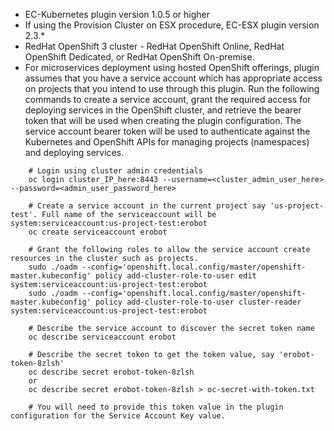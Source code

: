 <ul>
<li>EC-Kubernetes plugin version 1.0.5 or higher</li>
<li>If using the Provision Cluster on ESX procedure, EC-ESX plugin version 2.3.*</li>
<li>RedHat OpenShift 3 cluster - RedHat OpenShift Online, RedHat OpenShift Dedicated, or RedHat OpenShift On-premise.</li>
<li>For microservices deployment using hosted OpenShift offerings, plugin assumes that you have a service account which has appropriate access on projects that you intend to use through this plugin.  Run the following commands to create a service account, grant the required access for deploying services in the OpenShift cluster, and retrieve the bearer token that will be used when creating the plugin configuration. The service account bearer token will be used to authenticate against the Kubernetes and OpenShift APIs for managing projects (namespaces) and deploying services.</li>
</ul>


        # Login using cluster admin credentials
        oc login cluster_IP_here:8443 --username=<cluster_admin_user_here> --password=<admin_user_password_here>

        # Create a service account in the current project say 'us-project-test'. Full name of the serviceaccount will be system:serviceaccount:us-project-test:erobot
        oc create serviceaccount erobot

        # Grant the following roles to allow the service account create resources in the cluster such as projects.
        sudo ./oadm --config='openshift.local.config/master/openshift-master.kubeconfig' policy add-cluster-role-to-user edit system:serviceaccount:us-project-test:erobot
        sudo ./oadm --config='openshift.local.config/master/openshift-master.kubeconfig' policy add-cluster-role-to-user cluster-reader system:serviceaccount:us-project-test:erobot

        # Describe the service account to discover the secret token name
        oc describe serviceaccount erobot

        # Describe the secret token to get the token value, say 'erobot-token-8zlsh'
        oc describe secret erobot-token-8zlsh
        or
        oc describe secret erobot-token-8zlsh > oc-secret-with-token.txt

        # You will need to provide this token value in the plugin configuration for the Service Account Key value.
